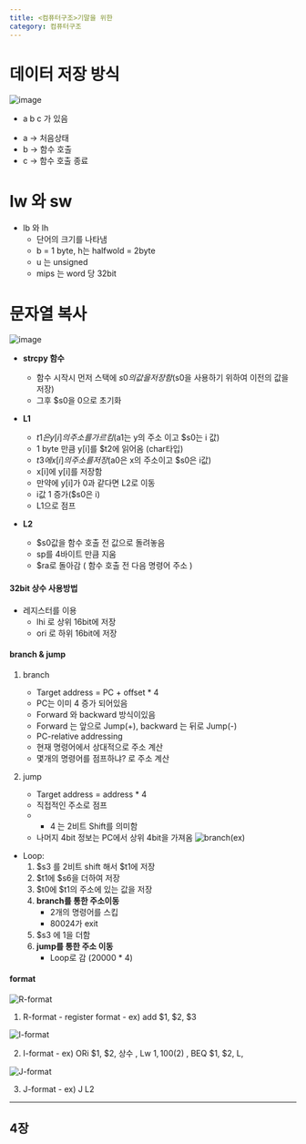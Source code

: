 ```yaml
---
title: <컴퓨터구조>기말을 위한
category: 컴퓨터구조
---
```


# 데이터 저장 방식

![image](https://user-images.githubusercontent.com/51310308/236684853-d6d665de-06d5-42e3-8f34-aaa0c071c166.png)

* a b c 가 있음
- a -> 처음상태
- b -> 함수 호출
- c -> 함수 호출 종료

# lw 와 sw

- lb 와 lh
    - 단어의 크기를 나타냄
    - b = 1 byte, h는 halfwold = 2byte
    - u 는 unsigned
    - mips 는 word 당 32bit


# 문자열 복사

![image](https://user-images.githubusercontent.com/51310308/236685085-e4ee6297-7188-4121-9edc-ad5600d268df.png)

- **strcpy 함수**
    - 함수 시작시 먼저 스택에 $s0 의 값을 저장함 ($s0을 사용하기 위하여 이전의 값을 저장)
    - 그후 $s0을 0으로 초기화 

- **L1**
    - $t1 은 y[i]의 주소를 가르킴 ($a1는 y의 주소 이고 $s0는 i 값)
    - 1 byte 만큼 y[i]를 $t2에 읽어옴 (char타입)
    - $t3 에 x[i]의 주소를 저장($a0은 x의 주소이고 $s0은 i값)
    - x[i]에 y[i]를 저장함
    - 만약에 y[i]가 0과 같다면 L2로 이동
    - i값 1 증가($s0은 i)
    - L1으로 점프

- **L2**
    - $s0값을 함수 호출 전 값으로 돌려놓음
    - sp를 4바이트 만큼 지움
    - $ra로 돌아감 ( 함수 호출 전 다음 명령어 주소 )


#### 32bit 상수 사용방법
- 레지스터를 이용
  - lhi 로 상위 16bit에 저장
  - ori 로 하위 16bit에 저장

#### branch & jump
1. branch
   - Target address = PC + offset * 4
   - PC는 이미 4 증가 되어있음
    - Forward 와 backward 방식이있음
    - Forward 는 앞으로 Jump(+), backward 는 뒤로 Jump(-)
    - PC-relative addressing
    - 현재 명령어에서 상대적으로 주소 계산
    - 몇개의 명령어를 점프하냐? 로 주소 계산

2. jump
    - Target address = address * 4
    - 직접적인 주소로 점프
    - * 4 는 2비트 Shift를 의미함
    - 나머지 4bit 정보는 PC에서 상위 4bit을 가져옴
![branch(ex)](https://user-images.githubusercontent.com/51310308/236839897-1527565c-cd81-4ab6-b2ce-c8597f395a37.jpg)

- Loop:
  1. $s3 를 2비트 shift 해서 $t1에 저장
  2. $t1에 $s6을 더하여 저장
  3. $t0에 $t1의 주소에 있는 값을 저장
  4. **branch를 통한 주소이동**
     - 2개의 명령어를 스킵
     - 80024가 exit
  5. $s3 에 1을 더함
  6. **jump를 통한 주소 이동**
     - Loop로 감 (20000 * 4)
  
#### format

   ![R-format](https://user-images.githubusercontent.com/51310308/236839869-ffa5628c-88dc-447c-89f5-2eb0e0b7dc2e.jpg)
1. R-format
		- register format
		- ex) add $1, $2, $3

![I-format](https://user-images.githubusercontent.com/51310308/236839836-58e9f676-0702-4cc3-a320-526ae1b066c7.jpg)

2. I-format
		- ex) ORi $1, $2, 상수 , Lw $1, 100($2) , BEQ $1, $2, L, 


  ![J-format](https://user-images.githubusercontent.com/51310308/236839813-68058c99-2462-4576-9910-a0dc4e746cb0.jpg)

3. J-format
		- ex) J L2
 


***
## 4장

#### 